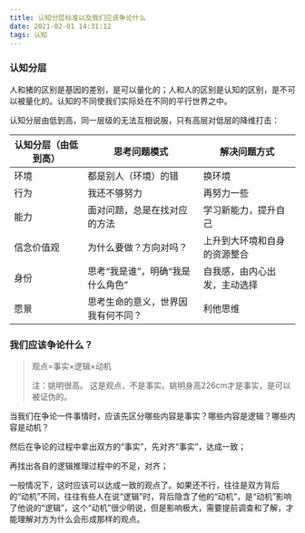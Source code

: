 ```yaml
---
title: 认知分层标准以及我们应该争论什么
date: 2021-02-01 14:31:12
tags: 认知
---
```




### 认知分层

人和猪的区别是基因的差别，是可以量化的；人和人的区别是认知的区别，是不可以被量化的。认知的不同使我们实际处在不同的平行世界之中。

认知分层由低到高，同一层级的无法互相说服，只有高层对低层的降维打击：

| 认知分层（由低到高） | 思考问题模式                       | 解决问题方式                 |
| -------------------- | ---------------------------------- | ---------------------------- |
| 环境                 | 都是别人（环境）的错               | 换环境                       |
| 行为                 | 我还不够努力                       | 再努力一些                   |
| 能力                 | 面对问题，总是在找对应的方法       | 学习新能力，提升自己         |
| 信念价值观           | 为什么要做？方向对吗？             | 上升到大环境和自身的资源整合 |
| 身份                 | 思考“我是谁”，明确“我是什么角色”   | 自我感，由内心出发，主动选择 |
| 愿景                 | 思考生命的意义，世界因我有何不同？ | 利他思维                     |

<!--more -->

### 我们应该争论什么？

> 观点=事实×逻辑×动机
>
> 注：姚明很高。 这是观点，不是事实。姚明身高226cm才是事实，是可以被证伪的。



当我们在争论一件事情时，应该先区分哪些内容是事实？哪些内容是逻辑？哪些内容是动机？

然后在争论的过程中拿出双方的“事实”，先对齐“事实”，达成一致；

再找出各自的逻辑推理过程中的不足，对齐；

一般情况下，这时应该可以达成一致的观点了。如果还不行，往往是双方背后的“动机”不同，往往有些人在说“逻辑”时，背后隐含了他的“动机”，是“动机”影响了他说的“逻辑”，这个“动机”很少明说，但是影响极大，需要提前调查和了解，才能理解对方为什么会形成那样的观点。